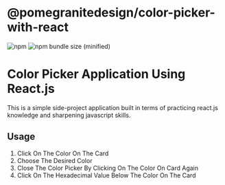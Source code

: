 # @pomegranitedesign/color-picker-with-react

![npm](https://img.shields.io/badge/npm-v6.1.0-green.svg)
![npm bundle size (minified)](https://img.shields.io/github/stars/pomegranitedesign/color-picker-with-react.svg)

# Color Picker Application Using React.js
This is a simple side-project application built in terms of practicing react.js knowledge and sharpening javascript skills.

## Usage
1. Click On The Color On The Card
2. Choose The Desired Color
3. Close The Color Picker By Clicking On The Color On Card Again
4. Click On The Hexadecimal Value Below The Color On The Card
